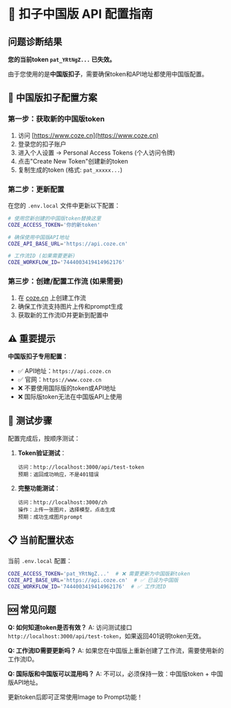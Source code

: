 # 🔧 扣子中国版 API 配置指南

## 问题诊断结果

**您的当前token `pat_YRtNgZ...` 已失效。**

由于您使用的是**中国版扣子**，需要确保token和API地址都使用中国版配置。

## 🎯 中国版扣子配置方案

### 第一步：获取新的中国版token
1. 访问 [https://www.coze.cn](https://www.coze.cn)
2. 登录您的扣子账户
3. 进入个人设置 → Personal Access Tokens (个人访问令牌)
4. 点击"Create New Token"创建新的token
5. 复制生成的token (格式: `pat_xxxxx...`)

### 第二步：更新配置
在您的 `.env.local` 文件中更新以下配置：
```bash
# 使用您新创建的中国版token替换这里
COZE_ACCESS_TOKEN='你的新token'

# 确保使用中国版API地址
COZE_API_BASE_URL='https://api.coze.cn'

# 工作流ID (如果需要更新)
COZE_WORKFLOW_ID='7444003419414962176'
```

### 第三步：创建/配置工作流 (如果需要)
1. 在 [coze.cn](https://www.coze.cn) 上创建工作流
2. 确保工作流支持图片上传和prompt生成
3. 获取新的工作流ID并更新到配置中

## ⚠️ 重要提示

**中国版扣子专用配置：**
- ✅ API地址：`https://api.coze.cn`
- ✅ 官网：`https://www.coze.cn`
- ❌ 不要使用国际版的token或API地址
- ❌ 国际版token无法在中国版API上使用

## 🔄 测试步骤

配置完成后，按顺序测试：

1. **Token验证测试**：
   ```
   访问：http://localhost:3000/api/test-token
   预期：返回成功响应，不是401错误
   ```

2. **完整功能测试**：
   ```
   访问：http://localhost:3000/zh
   操作：上传一张图片，选择模型，点击生成
   预期：成功生成图片prompt
   ```

## 📋 当前配置状态

当前 `.env.local` 配置：
```bash
COZE_ACCESS_TOKEN='pat_YRtNgZ...'  # ❌ 需要更新为中国版新token
COZE_API_BASE_URL='https://api.coze.cn'  # ✅ 已设为中国版
COZE_WORKFLOW_ID='7444003419414962176'  # ✅ 工作流ID
```

## 🆘 常见问题

**Q: 如何知道token是否有效？**
A: 访问测试接口 `http://localhost:3000/api/test-token`，如果返回401说明token无效。

**Q: 工作流ID需要更新吗？**
A: 如果您在中国版上重新创建了工作流，需要使用新的工作流ID。

**Q: 国际版和中国版可以混用吗？**
A: 不可以，必须保持一致：中国版token + 中国版API地址。

更新token后即可正常使用Image to Prompt功能！
